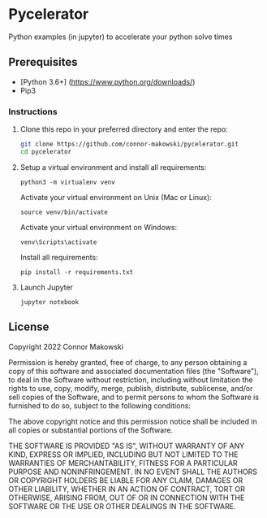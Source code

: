 Pycelerator
==========
Python examples (in jupyter) to accelerate your python solve times


Prerequisites
-------------

* [Python 3.6+] (https://www.python.org/downloads/)
* Pip3

### Instructions

1. Clone this repo in your preferred directory and enter the repo:
    ```sh
    git clone https://github.com/connor-makowski/pycelerator.git
    cd pycelerator
    ```
2. Setup a virtual environment and install all requirements:
    ```
    python3 -m virtualenv venv
    ```
    Activate your virtual environment on Unix (Mac or Linux):
    ```
    source venv/bin/activate
    ```
    Activate your virtual environment on Windows:
    ```
    venv\Scripts\activate
    ```
    Install all requirements:
    ```
    pip install -r requirements.txt
    ```
3. Launch Jupyter
    ```
    jupyter notebook
    ```


License
-------

Copyright 2022 Connor Makowski

Permission is hereby granted, free of charge, to any person obtaining a copy of this software and associated documentation files (the "Software"), to deal in the Software without restriction, including without limitation the rights to use, copy, modify, merge, publish, distribute, sublicense, and/or sell copies of the Software, and to permit persons to whom the Software is furnished to do so, subject to the following conditions:

The above copyright notice and this permission notice shall be included in all copies or substantial portions of the Software.

THE SOFTWARE IS PROVIDED "AS IS", WITHOUT WARRANTY OF ANY KIND, EXPRESS OR IMPLIED, INCLUDING BUT NOT LIMITED TO THE WARRANTIES OF MERCHANTABILITY, FITNESS FOR A PARTICULAR PURPOSE AND NONINFRINGEMENT. IN NO EVENT SHALL THE AUTHORS OR COPYRIGHT HOLDERS BE LIABLE FOR ANY CLAIM, DAMAGES OR OTHER LIABILITY, WHETHER IN AN ACTION OF CONTRACT, TORT OR OTHERWISE, ARISING FROM, OUT OF OR IN CONNECTION WITH THE SOFTWARE OR THE USE OR OTHER DEALINGS IN THE SOFTWARE.
